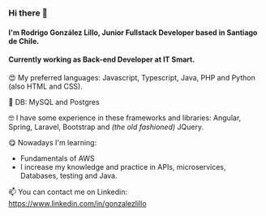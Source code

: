 ### Hi there 👋

#### I'm Rodrigo González Lillo, Junior Fullstack Developer based in Santiago de Chile.

#### Currently working as Back-end Developer at IT Smart.

😍 My preferred languages: Javascript, Typescript, Java, PHP and Python (also HTML and CSS).

🤖 DB: MySQL and Postgres

🤓 I have some experience in these frameworks and libraries: Angular, Spring, Laravel, Bootstrap and *(the old fashioned)* JQuery.

😋 Nowadays I'm learning:
   - Fundamentals of AWS
   - I increase my knowledge and practice in APIs, microservices, Databases, testing and Java.

📫 You can contact me on Linkedin: https://www.linkedin.com/in/gonzalezlillo

